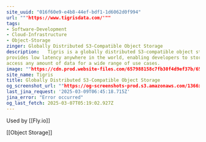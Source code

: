 ```yaml
---
site_uuid: "016f60e9-e4b8-44ef-bdf1-1d6062d0f994"
url: ""'https://www.tigrisdata.com/'""
tags:
- Software-Development
- Cloud-Infrastructure
- Object-Storage
zinger: Globally Distributed S3-Compatible Object Storage
description:   Tigris is a globally distributed S3-compatible object storage service that
provides low latency anywhere in the world, enabling developers to store and
access any amount of data for a wide range of use cases.
image: ""https://cdn.prod.website-files.com/657988158c7fb30f4d9ef37b/657b24420e7ec0b495b6f4c0_shared-image.jpg""
site_name: Tigris
title: Globally Distributed S3-Compatible Object Storage
og_screenshot_url: ""https://og-screenshots-prod.s3.amazonaws.com/1366x768/80/false/91f87b653ae63af53c94bd3b779f5a131d60ca9c9287ab0c78ca2279f3296f0b.jpeg""
last_jina_request: '2025-03-09T06:45:18.715Z'
jina_error: "Error occurred"
og_last_fetch: 2025-03-07T05:19:02.927Z
---
```

Used by [[Fly.io]]

[[Object Storage]]

